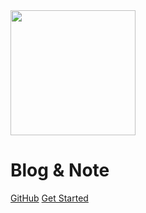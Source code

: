 <img src="https://img.alicdn.com/tfs/TB1kCs_er_I8KJjy1XaXXbsxpXa-419-495.png" width="200px">

# Blog & Note

[GitHub](https://github.com/freshchen/fresh-notes/)
[Get Started](#Catalog)
